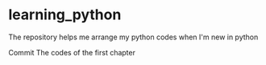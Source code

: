 # learning_python
The repository helps me arrange my python codes when I'm new in python

Commit The codes of the first chapter
